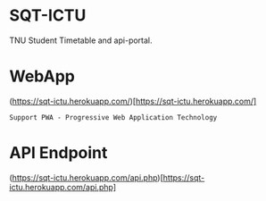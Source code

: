 # SQT-ICTU
TNU Student Timetable and api-portal.

# WebApp
(https://sqt-ictu.herokuapp.com/)[https://sqt-ictu.herokuapp.com/]
```
Support PWA - Progressive Web Application Technology
```

# API Endpoint
(https://sqt-ictu.herokuapp.com/api.php)[https://sqt-ictu.herokuapp.com/api.php]
